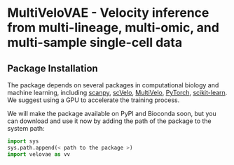 # MultiVeloVAE - Velocity inference from multi-lineage, multi-omic, and multi-sample single-cell data
## Package Installation
The package depends on several packages in computational biology and machine learning, including [scanpy](https://scanpy.readthedocs.io/en/stable/), [scVelo](https://scvelo.readthedocs.io/en/stable/), [MultiVelo](https://multivelo.readthedocs.io/en/latest/), [PyTorch](https://pytorch.org/), [scikit-learn](https://scikit-learn.org/stable/). We suggest using a GPU to accelerate the training process.

We will make the package available on PyPI and Bioconda soon, but you can download and use it now by adding the path of the package to the system path:
```python
import sys
sys.path.append(< path to the package >)
import velovae as vv
```